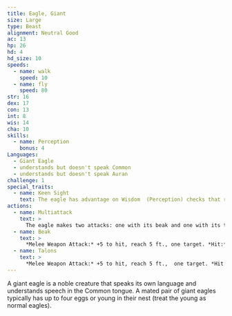```yaml
---
title: Eagle, Giant
size: Large
type: Beast
alignment: Neutral Good
ac: 13
hp: 26
hd: 4
hd_size: 10
speeds:
  - name: walk
    speed: 10
  - name: fly
    speed: 80
str: 16
dex: 17
con: 13
int: 8
wis: 14
cha: 10
skills:
  - name: Perception
    bonus: 4
Languages:
  - Giant Eagle
  - understands but doesn't speak Common
  - understands but doesn't speak Auran
challenge: 1
special_traits:
  - name: Keen Sight
    text: The eagle has advantage on Wisdom  (Perception) checks that rely on sight.
actions:
  - name: Multiattack
    text: >
      The eagle makes two attacks: one with its beak and one with its talons.
  - name: Beak
    text: >
      *Melee Weapon Attack:* +5 to hit, reach 5 ft., one target. *Hit:* 6 (1d6 + 3) piercing damage.
  - name: Talons
    text: >
      *Melee Weapon Attack:* +5 to hit, reach 5 ft.,  one target. *Hit:* 10 (2d6 + 3) slashing damage.
---
```


A giant eagle is a noble creature that speaks its own language and understands speech in the Common tongue. A mated pair of giant eagles typically has up to four eggs or young in their nest (treat the young as normal eagles).
